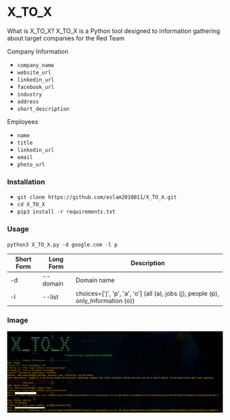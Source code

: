 # X_TO_X

What is X_TO_X?
X_TO_X is a Python tool designed to information gathering about target companies for the Red Team


Company Information
- `company_name `
- `website_url `
- `linkedin_url `
- `facebook_url `
- `industry `
- `address `
- `short_description `

Employees
- `name `
- `title `
- `linkedin_url `
- `email `
- `photo_url `

### Installation
- `git clone https://github.com/eslam2010011/X_TO_X.git`
- `cd X_TO_X`
- `pip3 install -r requirements.txt`



### Usage
`python3 X_TO_X.py -d google.com -l p`


Short Form    | Long Form     | Description
------------- | ------------- |-------------
-d            | --domain      | Domain name
-l            | --list        | choices=['j', 'p', 'a', 'o'] (all (a), jobs (j), people (p), only_Information (o)) 


### Image
<img src="https://github.com/eslam2010011/X_TO_X/blob/main/Screenshot%20at%202022-12-28%2014-08-27.png">
